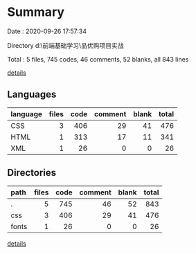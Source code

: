 # Summary

Date : 2020-09-26 17:57:34

Directory d:\前端基础学习\品优购项目实战

Total : 5 files,  745 codes, 46 comments, 52 blanks, all 843 lines

[details](details.md)

## Languages
| language | files | code | comment | blank | total |
| :--- | ---: | ---: | ---: | ---: | ---: |
| CSS | 3 | 406 | 29 | 41 | 476 |
| HTML | 1 | 313 | 17 | 11 | 341 |
| XML | 1 | 26 | 0 | 0 | 26 |

## Directories
| path | files | code | comment | blank | total |
| :--- | ---: | ---: | ---: | ---: | ---: |
| . | 5 | 745 | 46 | 52 | 843 |
| css | 3 | 406 | 29 | 41 | 476 |
| fonts | 1 | 26 | 0 | 0 | 26 |

[details](details.md)